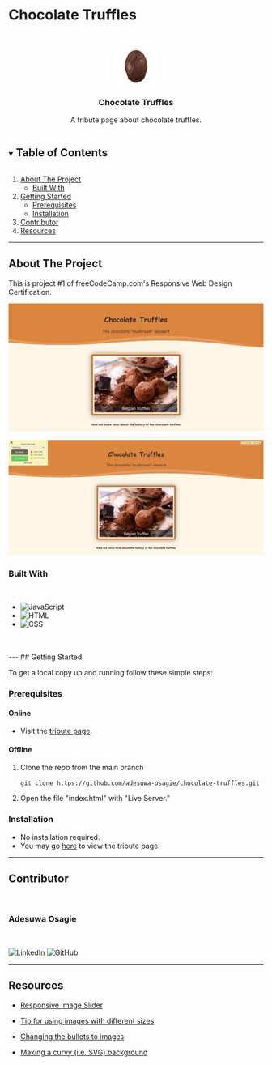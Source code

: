 # Chocolate Truffles

<!-- PROJECT LOGO -->
<br />
<p align="center">
  <a href="https://adesuwa-osagie.github.io/chocolate-truffles/">
    <img src="images-resized/chocolate-ball.png" alt="Logo" width="90" height="70">
  </a>

  <h3 align="center">Chocolate Truffles</h3>

  <p align="center">
    A tribute page about chocolate truffles. 
  </p>
</p>


<!-- TABLE OF CONTENTS -->
<details open="open">
  <summary><h2 style="display: inline-block">Table of Contents</h2></summary>
  <ol>
    <li>
      <a href="#about-the-project">About The Project</a>
      <ul>
        <li><a href="#built-with">Built With</a></li>
      </ul>
    </li>
    <li>
      <a href="#getting-started">Getting Started</a>
      <ul>
        <li><a href="#prerequisites">Prerequisites</a></li>
        <li><a href="#installation">Installation</a></li>
      </ul>
    </li>
    <li><a href="#contributor">Contributor</a></li>
    <li><a href="#resources">Resources</a></li>
  </ol>
</details>

---

<!-- ABOUT THE PROJECT -->
## About The Project

This is project #1 of freeCodeCamp.com's Responsive Web Design Certification.

<a href="https://adesuwa-osagie.github.io/chocolate-truffles/">![Tribute Page](images/page-screenshot.png)</a>
<br/>

![Tribute Page passing tests](images/page-passed.png)
<br/>

### Built With
<br/>

* ![JavaScript](https://img.shields.io/badge/-JAVASCRIPT-3d3b3c?style=flat&logo=javascript)
* ![HTML](https://img.shields.io/badge/-HTML5-%23E34F26?style=flat&logo=html5&logoColor=white)
* ![CSS](https://img.shields.io/badge/-CSS3-%231572B6?logo=css3)
<br/>
<br/>
---
<!-- GETTING STARTED -->
## Getting Started

To get a local copy up and running follow these simple steps:

### Prerequisites

#### Online
* Visit the <a href="https://adesuwa-osagie.github.io/chocolate-truffles/" target="_blank">tribute page</a>.

#### Offline
1. Clone the repo from the main branch
   ```
   git clone https://github.com/adesuwa-osagie/chocolate-truffles.git
   ```
2. Open the file "index.html" with "Live Server."

### Installation

* No installation required. 
* You may go <a href="https://adesuwa-osagie.github.io/chocolate-truffles/">here</a> to view the tribute page.

---


## Contributor

<br/>

### Adesuwa Osagie
<br/>

[![LinkedIn](https://img.shields.io/badge/-LinkedIn-%230A66C2?style=for-the-badge&logo=linkedin)](https://www.linkedin.com/in/adesuwa-osagie/) [![GitHub](https://img.shields.io/badge/-GITHUB-%23181717?style=for-the-badge&logo=github)](https://github.com/adesuwa-osagie)

---

## Resources

* [Responsive Image Slider](https://www.youtube.com/watch?v=6fivjkF9BOo&t=2s)

* [Tip for using images with different sizes](https://stackoverflow.com/questions/41758544/bootstrap-image-slider-different-image-size)

* [Changing the bullets to images](http://css-workshop.com/css-ul-custom-bullet-style-with-image/)

* [Making a curvy (i.e. SVG) background](https://www.shapedivider.app/)